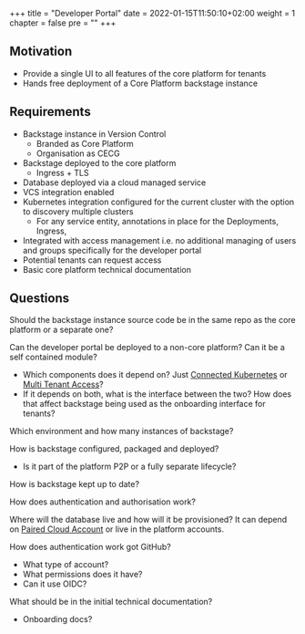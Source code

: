 +++
title = "Developer Portal"
date = 2022-01-15T11:50:10+02:00
weight = 1
chapter = false
pre = "<b></b>"
+++

## Motivation

* Provide a single UI to all features of the core platform for tenants
* Hands free deployment of a Core Platform backstage instance

## Requirements

* Backstage instance in Version Control
  * Branded as Core Platform
  * Organisation as CECG
* Backstage deployed to the core platform
  * Ingress + TLS
* Database deployed via a cloud managed service 
* VCS integration enabled
* Kubernetes integration configured for the current cluster with the option to discovery multiple clusters
  * For any service entity, annotations in place for the Deployments, Ingress, 
* Integrated with access management i.e. no additional managing of users and groups specifically for the developer portal
* Potential tenants can request access
* Basic core platform technical documentation

## Questions

Should the backstage instance source code be in the same repo as the core platform or a separate one?

Can the developer portal be deployed to a non-core platform? Can it be a self contained module?

* Which components does it depend on? Just [Connected Kubernetes](../connected-kubernetes/) or [Multi Tenant Access](../multi-tenant-access/)?
* If it depends on both, what is the interface between the two? How does that affect backstage being used as the onboarding interface for tenants?

Which environment and how many instances of backstage?

How is backstage configured, packaged and deployed? 

* Is it part of the platform P2P or a fully separate lifecycle?

How is backstage kept up to date?

How does authentication and authorisation work?

Where will the database live and how will it be provisioned? It can depend on [Paired Cloud Account](../persistence/feature-paired-cloud-account) or live in the platform accounts.

How does authentication work got GitHub? 

* What type of account?
* What permissions does it have?
* Can it use OIDC?

What should be in the initial technical documentation?

* Onboarding docs?
